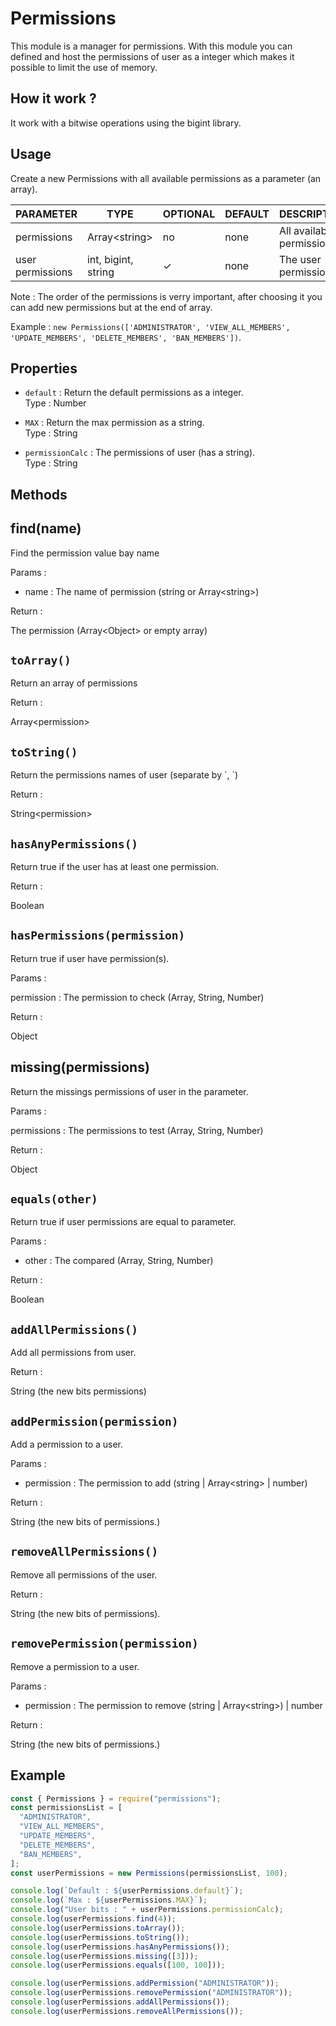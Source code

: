 # Permissions

This module is a manager for permissions. With this module you can defined and host the permissions of user as a integer which makes it possible to limit the use of memory.

## How it work ?

It work with a bitwise operations using the bigint library.

## Usage

Create a new Permissions with all available permissions as a parameter (an array).

| PARAMETER        | TYPE                | OPTIONAL | DEFAULT | DESCRIPTION               |
| ---------------- | ------------------- | -------- | ------- | ------------------------- |
| permissions      | Array\<string>      | no       | none    | All available permissions |
| user permissions | int, bigint, string | ✓        | none    | The user permissions      |

Note : The order of the permissions is verry important, after choosing it you can add new permissions but at the end of array.

Example : `new Permissions(['ADMINISTRATOR', 'VIEW_ALL_MEMBERS', 'UPDATE_MEMBERS', 'DELETE_MEMBERS', 'BAN_MEMBERS'])`.

## Properties

- `default` : Return the default permissions as a integer.  
  Type : Number

- `MAX` : Return the max permission as a string.  
  Type : String

- `permissionCalc` : The permissions of user (has a string).  
  Type : String

## Methods

## find(name)

Find the permission value bay name

Params :

- name : The name of permission (string or Array\<string>)

Return :

The permission (Array\<Object> or empty array)

## `toArray()`

Return an array of permissions

Return :

Array\<permission>

## `toString()`

Return the permissions names of user (separate by \`, `)

Return :

String\<permission>

## `hasAnyPermissions()`

Return true if the user has at least one permission.

Return :

Boolean

## `hasPermissions(permission)`

Return true if user have permission(s).

Params :

permission : The permission to check (Array, String, Number)

Return :

Object

## missing(permissions)

Return the missings permissions of user in the parameter.

Params :

permissions : The permissions to test (Array, String, Number)

Return :

Object

## `equals(other)`

Return true if user permissions are equal to parameter.

Params :

- other : The compared (Array, String, Number)

Return :

Boolean

## `addAllPermissions()`

Add all permissions from user.

Return :

String (the new bits permissions)

## `addPermission(permission)`

Add a permission to a user.

Params :

- permission : The permission to add (string | Array\<string> | number)

Return :

String (the new bits of permissions.)

## `removeAllPermissions()`

Remove all permissions of the user.

Return :

String (the new bits of permissions).

## `removePermission(permission)`

Remove a permission to a user.

Params :

- permission : The permission to remove (string | Array\<string>) | number

Return :

String (the new bits of permissions.)

## Example

```js
const { Permissions } = require("permissions");
const permissionsList = [
  "ADMINISTRATOR",
  "VIEW_ALL_MEMBERS",
  "UPDATE_MEMBERS",
  "DELETE_MEMBERS",
  "BAN_MEMBERS",
];
const userPermissions = new Permissions(permissionsList, 100);

console.log(`Default : ${userPermissions.default}`);
console.log(`Max : ${userPermissions.MAX}`);
console.log("User bits : " + userPermissions.permissionCalc);
console.log(userPermissions.find(4));
console.log(userPermissions.toArray());
console.log(userPermissions.toString());
console.log(userPermissions.hasAnyPermissions());
console.log(userPermissions.missing([3]));
console.log(userPermissions.equals([100, 100]));

console.log(userPermissions.addPermission("ADMINISTRATOR"));
console.log(userPermissions.removePermission("ADMINISTRATOR"));
console.log(userPermissions.addAllPermissions());
console.log(userPermissions.removeAllPermissions());
```

